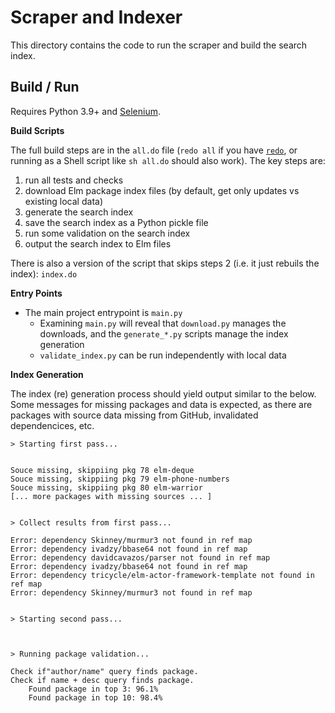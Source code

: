 # Scraper and Indexer

This directory contains the code to run the scraper and build the search index.

## Build / Run

Requires Python 3.9+ and [Selenium](https://selenium-python.readthedocs.io/).

**Build Scripts**

The full build steps are in the `all.do` file (`redo all` if you have [`redo`](https://redo.readthedocs.io/en/latest/), or running as a Shell script like `sh all.do` should also work). The key steps are:

1. run all tests and checks
2. download Elm package index files (by default, get only updates vs existing local data)
3. generate the search index
4. save the search index as a Python pickle file
5. run some validation on the search index
6. output the search index to Elm files

There is also a version of the script that skips steps 2 (i.e. it just rebuils the index): `index.do`

**Entry Points**

- The main project entrypoint is `main.py`
  - Examining `main.py` will reveal that `download.py` manages the downloads, and the `generate_*.py` scripts manage the index generation
  - `validate_index.py` can be run independently with local data 


**Index Generation**

The index (re) generation process should yield output similar to the below. Some messages for missing packages and data is expected, as there are packages with source data missing from GitHub, invalidated dependencices, etc.

```shell
> Starting first pass...


Souce missing, skippiing pkg 78 elm-deque
Souce missing, skippiing pkg 79 elm-phone-numbers
Souce missing, skippiing pkg 80 elm-warrior
[... more packages with missing sources ... ]


> Collect results from first pass...

Error: dependency Skinney/murmur3 not found in ref map
Error: dependency ivadzy/bbase64 not found in ref map
Error: dependency davidcavazos/parser not found in ref map
Error: dependency ivadzy/bbase64 not found in ref map
Error: dependency tricycle/elm-actor-framework-template not found in ref map
Error: dependency Skinney/murmur3 not found in ref map


> Starting second pass...



> Running package validation...

Check if"author/name" query finds package.
Check if name + desc query finds package.
	Found package in top 3: 96.1%
	Found package in top 10: 98.4%
```
